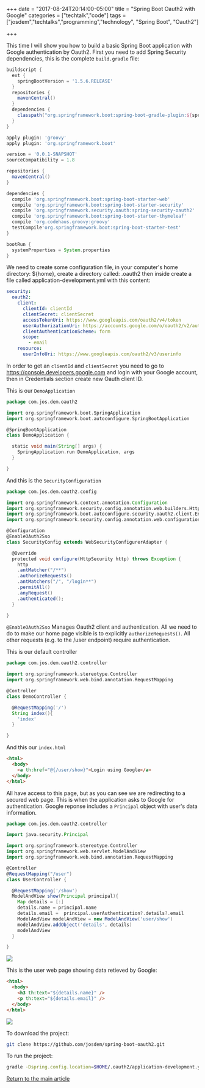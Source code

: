 +++
date = "2017-08-24T20:14:00-05:00"
title = "Spring Boot Oauth2 with Google"
categories = ["techtalk","code"]
tags = ["josdem","techtalks","programming","technology", "Spring Boot", "Oauth2"]

+++

This time I will show you how to build a basic Spring Boot application with Google authentication by Oauth2. First you need to add Spring Security dependencies, this is the complete `build.gradle` file:

```groovy
buildscript {
  ext {
    springBootVersion = '1.5.6.RELEASE'
  }
  repositories {
    mavenCentral()
  }
  dependencies {
    classpath("org.springframework.boot:spring-boot-gradle-plugin:${springBootVersion}")
  }
}

apply plugin: 'groovy'
apply plugin: 'org.springframework.boot'

version = '0.0.1-SNAPSHOT'
sourceCompatibility = 1.8

repositories {
  mavenCentral()
}

dependencies {
  compile 'org.springframework.boot:spring-boot-starter-web'
  compile 'org.springframework.boot:spring-boot-starter-security'
  compile 'org.springframework.security.oauth:spring-security-oauth2'
  compile 'org.springframework.boot:spring-boot-starter-thymeleaf'
  compile 'org.codehaus.groovy:groovy'
  testCompile'org.springframework.boot:spring-boot-starter-test'
}

bootRun {
  systemProperties = System.properties
}
```

We need to create some configuration file, in your computer's home directory: ${home}, create a directory called: .oauth2 then inside create a file called application-development.yml with this content:

```yml
security:
  oauth2:
    client:
      clientId: clientId
      clientSecret: clientSecret
      accessTokenUri: https://www.googleapis.com/oauth2/v4/token
      userAuthorizationUri: https://accounts.google.com/o/oauth2/v2/auth
      clientAuthenticationScheme: form
      scope:
        - email
    resource:
      userInfoUri: https://www.googleapis.com/oauth2/v3/userinfo
```

In order to get an `clientId` and `clientSecret` you need to go to https://console.developers.google.com and login with your Google account, then in Credentials section create new Oauth client ID.

This is our `DemoApplication`

```groovy
package com.jos.dem.oauth2

import org.springframework.boot.SpringApplication
import org.springframework.boot.autoconfigure.SpringBootApplication

@SpringBootApplication
class DemoApplication {

  static void main(String[] args) {
    SpringApplication.run DemoApplication, args
  }

}
```

And this is the `SecurityConfiguration`

```groovy
package com.jos.dem.oauth2.config

import org.springframework.context.annotation.Configuration
import org.springframework.security.config.annotation.web.builders.HttpSecurity
import org.springframework.boot.autoconfigure.security.oauth2.client.EnableOAuth2Sso
import org.springframework.security.config.annotation.web.configuration.WebSecurityConfigurerAdapter

@Configuration
@EnableOAuth2Sso
class SecurityConfig extends WebSecurityConfigurerAdapter {

  @Override
  protected void configure(HttpSecurity http) throws Exception {
    http
    .antMatcher("/**")
    .authorizeRequests()
    .antMatchers("/", "/login**")
    .permitAll()
    .anyRequest()
    .authenticated();
  }

}
```

`@EnableOAuth2Sso` Manages Oauth2 client and authentication. All we need to do to make our home page visible is to explicitly `authorizeRequests()`. All other requests (e.g. to the /user endpoint) require authentication.

This is our default controller

```groovy
package com.jos.dem.oauth2.controller

import org.springframework.stereotype.Controller
import org.springframework.web.bind.annotation.RequestMapping

@Controller
class DemoController {

  @RequestMapping('/')
  String index(){
    'index'
  }

}
```

And this our `index.html`

```html
<html>
  <body>
    <a th:href="@{/user/show}">Login using Google</a>
  </body>
</html>
```

All have access to this page, but as you can see we are redirecting to a secured web page. This is when the application asks to Google for authentication. Google reponse includes a `Principal` object with user's data information.

```groovy
package com.jos.dem.oauth2.controller

import java.security.Principal

import org.springframework.stereotype.Controller
import org.springframework.web.servlet.ModelAndView
import org.springframework.web.bind.annotation.RequestMapping

@Controller
@RequestMapping("/user")
class UserController {

  @RequestMapping('/show')
  ModelAndView show(Principal principal){
    Map details = [:]
    details.name = principal.name
    details.email =  principal.userAuthentication?.details?.email
    ModelAndView modelAndView = new ModelAndView('user/show')
    modelAndView.addObject('details', details)
    modelAndView
  }

}
```

<img src="/img/techtalks/spring/oauth2_google.png">

This is the user web page showing data retieved by Google:

```html
<html>
  <body>
    <h3 th:text="${details.name}" />
    <p th:text="${details.email}" />
  </body>
</html>
```

<img src="/img/techtalks/spring/oauth2_google_user.png">

To download the project:

```bash
git clone https://github.com/josdem/spring-boot-oauth2.git
```

To run the project:

```bash
gradle -Dspring.config.location=$HOME/.oauth2/application-development.yml bootRun
```

[Return to the main article](/techtalk/spring)

